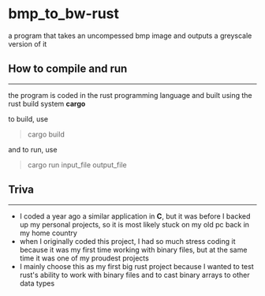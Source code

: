 # bmp_to_bw-rust
a program that takes an uncompessed bmp image and outputs a greyscale version of it


## How to compile and run
<hr>
the program is coded in the rust programming language and built using the rust build system <b>cargo</b>

to build, use
>cargo build


and to run, use
>cargo run input_file output_file


## Triva
<hr>
<ul>
<li>I coded a year ago a similar application in <b>C</b>, but it was before I backed up my personal projects, so it is most likely stuck on my old pc back in my home country</li>
<li>when I originally coded this project, I had so much stress coding it because it was my first time working with binary files, but at the same time it was one of my proudest projects</li>
<li>I mainly choose this as my first big rust project because I wanted to test rust's ability to work with binary files and to cast binary arrays to other data types</li>
</ul>

